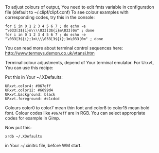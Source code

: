 ﻿To adjust colours of output, You need to edit fmts variable in configuration file (default to ~/.clipf/clipf.conf)
To see colour examples with corresponding codes, try this in the console:
```
for i in 0 1 2 3 4 5 6 7 ; do echo -e "\033[3${i}m\\\\033[3${i}m\033[0m" ; done
for i in 0 1 2 3 4 5 6 7 ; do echo -e "\033[3${i};1m\\\\033[3${i};1m\033[0m" ; done
```

You can read more about terminal control sequences here: http://www.termsys.demon.co.uk/vtansi.htm

Terminal colour adjustments, depend of Your terminal emulator. For
Urxvt, You can use this recipe:

Put this in Your ~/.XDefaults:
```
URxvt.color4: #067eff
URxvt.color12: #6699d4
URxvt.background: black
URxvt.foreground: #c1cdcd
```
Colours color0 to color7 mean thin font and color8 to color15 mean
bold font. Colour codes like `#067eff` are in RGB. You can select
appropriate codes for example in Gimp.

Now put this:
```
xrdb ~/.XDefaults
```
in Your ~/.xinitrc file, before WM start.